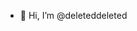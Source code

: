 - 👋 Hi, I’m @deleteddeleted


<!---
deleteddeleted/deleteddeleted is a ✨ special ✨ repository because its `README.md` (this file) appears on your GitHub profile.
You can click the Preview link to take a look at your changes.
--->
